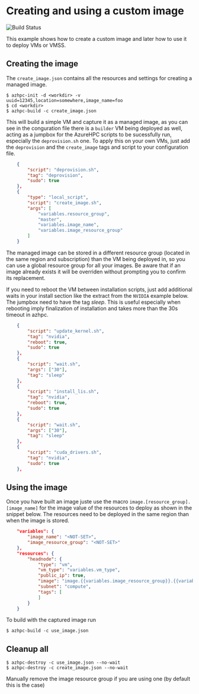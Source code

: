 # Creating and using a custom image
![Build Status](https://azurecat.visualstudio.com/hpccat/_apis/build/status/azhpc/examples/image?branchName=master)

This example shows how to create a custom image and later how to use it to deploy VMs or VMSS.

## Creating the image

The `create_image.json` contains all the resources and settings for creating a managed image.

```
$ azhpc-init -d <workdir> -v uuid=12345,location=somewhere,image_name=foo
$ cd <workdir>
$ azhpc-build -c create_image.json
```

This will build a simple VM and capture it as a managed image, as you can see in the conguration file there is a `builder` VM being deployed as well, acting as a jumpbox for the AzureHPC scripts to be sucessfully run, especially the `deprovision.sh` one. To apply this on your own VMs, just add the `deprovision` and the `create_image` tags and script to your configuration file.

```json
    {
        "script": "deprovision.sh",
        "tag": "deprovision",
        "sudo": true
    },
    {
        "type": "local_script",
        "script": "create_image.sh",
        "args": [
            "variables.resource_group",
            "master",
            "variables.image_name",
            "variables.image_resource_group"
        ]
    }
```

The managed image can be stored in a different resource group (located in the same region and subscription) than the VM being deployed in, so you can use a global resource group for all your images. Be aware that if an image already exists it will be overriden without prompting you to confirm its replacement.

If you need to reboot the VM between installation scripts, just add additional waits in your install section like the extract from the `NVIDIA` example below. The jumpbox need to have the tag *sleep*. This is useful especially when rebooting imply finalization of installation and takes more than the 30s timeout in azhpc.

```json
    {
        "script": "update_kernel.sh",
        "tag": "nvidia",
        "reboot": true,
        "sudo": true
    },
    {
        "script": "wait.sh",
        "args": ["30"],
        "tag": "sleep"
    },
    {
        "script": "install_lis.sh",
        "tag": "nvidia",
        "reboot": true,
        "sudo": true
    },
    {
        "script": "wait.sh",
        "args": ["30"],
        "tag": "sleep"
    },
    {
        "script": "cuda_drivers.sh",
        "tag": "nvidia",
        "sudo": true
    },
```

## Using the image

Once you have built an image juste use the macro `image.[resource_group].[image_name]` for the image value of the resources to deploy as shown in the snippet below. The resources need to be deployed in the same region than when the image is stored.

```json
    "variables": {
        "image_name": "<NOT-SET>",
        "image_resource_group": "<NOT-SET>"
    },
    "resources": {
        "headnode": {
            "type": "vm",
            "vm_type": "variables.vm_type",
            "public_ip": true,
            "image": "image.{{variables.image_resource_group}}.{{variables.image_name}}",
            "subnet": "compute",
            "tags": [
            ]
        }
    }
```

To build with the captured image run 
```
$ azhpc-build -c use_image.json
```

## Cleanup all
```
$ azhpc-destroy -c use_image.json --no-wait
$ azhpc-destroy -c create_image.json --no-wait
```

Manually remove the image resource group if you are using one (by default this is the case)
